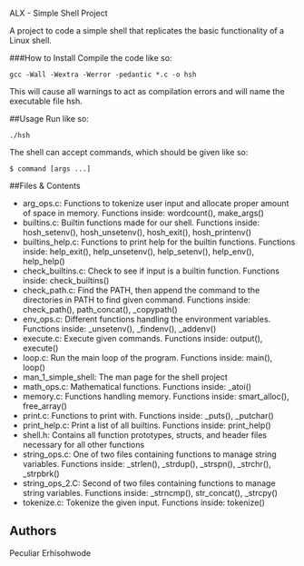 ALX - Simple Shell Project

A project to code a simple shell that replicates the basic functionality of a Linux shell.

###How to Install
Compile the code like so:
```
gcc -Wall -Wextra -Werror -pedantic *.c -o hsh
```
This will cause all warnings to act as compilation errors and will name the executable file hsh.

##Usage
Run like so:
```
./hsh
```
The shell can accept commands, which should be given like so:
```
$ command [args ...]
```

##Files & Contents
- arg_ops.c: Functions to tokenize user input and allocate proper amount of space in memory. Functions inside: wordcount(), make_args()
- builtins.c: Builtin functions made for our shell. Functions inside: hosh_setenv(), hosh_unsetenv(), hosh_exit(), hosh_printenv()
- builtins_help.c: Functions to print help for the builtin functions. Functions inside: help_exit(), help_unsetenv(), help_setenv(), help_env(), help_help()
- check_builtins.c: Check to see if input is a builtin function. Functions inside: check_builtins()
- check_path.c: Find the PATH, then append the command to the directories in PATH to find given command. Functions inside: check_path(), path_concat(), _copypath()
- env_ops.c: Different functions handling the environment variables. Functions inside: _unsetenv(), _findenv(), _addenv()
- execute.c: Execute given commands. Functions inside: output(), execute()
- loop.c: Run the main loop of the program. Functions inside: main(), loop()
- man_1_simple_shell: The man page for the shell project
- math_ops.c: Mathematical functions. Functions inside: _atoi()
- memory.c: Functions handling memory. Functions inside: smart_alloc(), free_array()
- print.c: Functions to print with. Functions inside: _puts(), _putchar()
- print_help.c: Print a list of all builtins. Functions inside: print_help()
- shell.h: Contains all function prototypes, structs, and header files necessary for all other functions
- string_ops.c: One of two files containing functions to manage string variables. Functions inside: _strlen(), _strdup(), _strspn(), _strchr(), _strpbrk()
- string_ops_2.C: Second of two files containing functions to manage string variables. Functions inside: _strncmp(), str_concat(), _strcpy()
- tokenize.c: Tokenize the given input. Functions inside: tokenize()

## Authors
<p>Peculiar Erhisohwode</p>
